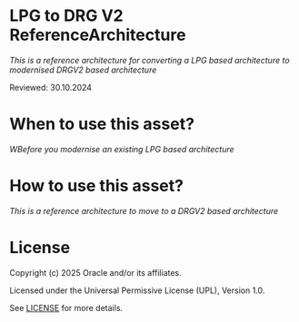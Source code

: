# LPG to DRG V2 ReferenceArchitecture
 
*This is a reference architecture for converting a LPG based architecture to modernised DRGV2 based architecture*
 
Reviewed: 30.10.2024

# When to use this asset?
 
*WBefore you modernise an existing LPG based architecture*
 
# How to use this asset?
 
*This is a reference architecture to move to a DRGV2 based architecture*
 
# License

Copyright (c) 2025 Oracle and/or its affiliates.

Licensed under the Universal Permissive License (UPL), Version 1.0.

See [LICENSE](https://github.com/oracle-devrel/technology-engineering/blob/main/LICENSE) for more details.

